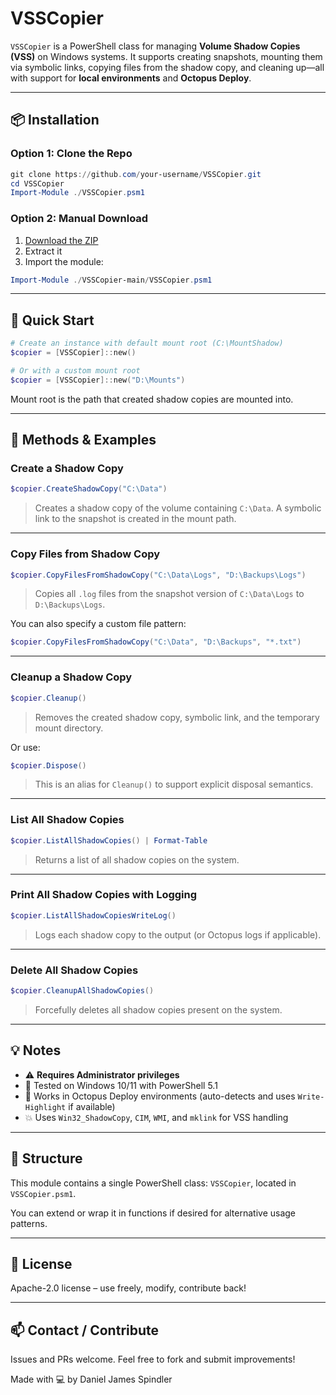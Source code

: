 # VSSCopier

`VSSCopier` is a PowerShell class for managing **Volume Shadow Copies (VSS)** on Windows systems. It supports creating snapshots, mounting them via symbolic links, copying files from the shadow copy, and cleaning up—all with support for **local environments** and **Octopus Deploy**.

---

## 📦 Installation

### Option 1: Clone the Repo

```powershell
git clone https://github.com/your-username/VSSCopier.git
cd VSSCopier
Import-Module ./VSSCopier.psm1
```

### Option 2: Manual Download

1. [Download the ZIP](https://github.com/DanielSpindler83/VSSCopier/archive/refs/heads/main.zip)
2. Extract it
3. Import the module:

```powershell
Import-Module ./VSSCopier-main/VSSCopier.psm1
```

---

## 🚀 Quick Start

```powershell
# Create an instance with default mount root (C:\MountShadow)
$copier = [VSSCopier]::new()

# Or with a custom mount root
$copier = [VSSCopier]::new("D:\Mounts")
```

Mount root is the path that created shadow copies are mounted into.

---

## 🔧 Methods & Examples

### Create a Shadow Copy

```powershell
$copier.CreateShadowCopy("C:\Data")
```

> Creates a shadow copy of the volume containing `C:\Data`. A symbolic link to the snapshot is created in the mount path.

---

### Copy Files from Shadow Copy

```powershell
$copier.CopyFilesFromShadowCopy("C:\Data\Logs", "D:\Backups\Logs")
```

> Copies all `.log` files from the snapshot version of `C:\Data\Logs` to `D:\Backups\Logs`.

You can also specify a custom file pattern:

```powershell
$copier.CopyFilesFromShadowCopy("C:\Data", "D:\Backups", "*.txt")
```

---

### Cleanup a Shadow Copy

```powershell
$copier.Cleanup()
```

> Removes the created shadow copy, symbolic link, and the temporary mount directory.

Or use:

```powershell
$copier.Dispose()
```

> This is an alias for `Cleanup()` to support explicit disposal semantics.

---

### List All Shadow Copies

```powershell
$copier.ListAllShadowCopies() | Format-Table
```

> Returns a list of all shadow copies on the system.

---

### Print All Shadow Copies with Logging

```powershell
$copier.ListAllShadowCopiesWriteLog()
```

> Logs each shadow copy to the output (or Octopus logs if applicable).

---

### Delete All Shadow Copies

```powershell
$copier.CleanupAllShadowCopies()
```

> Forcefully deletes all shadow copies present on the system.

---

## 💡 Notes

- ⚠️ **Requires Administrator privileges**
- 🧪 Tested on Windows 10/11 with PowerShell 5.1
- 💼 Works in Octopus Deploy environments (auto-detects and uses `Write-Highlight` if available)
- 💥 Uses `Win32_ShadowCopy`, `CIM`, `WMI`, and `mklink` for VSS handling

---

## 📁 Structure

This module contains a single PowerShell class: `VSSCopier`, located in `VSSCopier.psm1`.

You can extend or wrap it in functions if desired for alternative usage patterns.

---

## 🤝 License

Apache-2.0 license – use freely, modify, contribute back!

---

## 📫 Contact / Contribute

Issues and PRs welcome. Feel free to fork and submit improvements!

Made with 💻 by Daniel James Spindler
